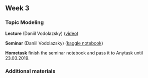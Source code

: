 ## Week 3 ##
### Topic Modeling ###

**Lecture** (Daniil Vodolazsky) ([video](https://yadi.sk/i/xMWJOYe8GLn4_A))

**Seminar** (Daniil Vodolazsky) ([kaggle notebook](https://www.kaggle.com/s231644/topic-modeling-on-hillary-clinton-s-emails))

**Hometask** finish the seminar notebook and pass it to Anytask until 23.03.2019.

### Additional materials ###

